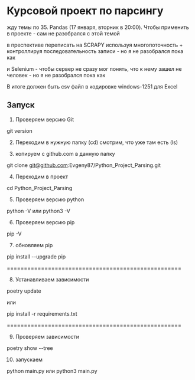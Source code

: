 # Курсовой проект по парсингу

жду темы по 35. Pandas (17 января, вторник в 20:00).
Чтобы применить в проекте - сам не разобрался с этой темой

в преспективе переписать на SCRAPY используя многопоточность + контроллируя последовательность записи - но я не разобрался пока как

и Selenium - чтобы сервер не сразу мог понять, что к нему зашел не человек - но я не разобрался пока как

В итоге должен быть csv файл в кодировке windows-1251 для Excel

## Запуск
1) Проверяем версию Git 

git version

2) Переходим в нужную папку (cd) смотрим, что уже там есть (ls)

3) копируем с github.com в данную папку

git clone git@github.com:Evgeny87/Python_Project_Parsing.git

4) Переходим в проект

cd Python_Project_Parsing

5) Проверяем версию python

python -V или python3 -V

6) Проверяем версию pip

pip -V

7) обновляем pip

pip install --upgrade pip

===================================================

8) Устанавливаем зависимости

poetry update

или

pip install -r requirements.txt

===================================================

9) Проверяем зависимости

poetry show --tree

10) запускаем

python main.py или python3 main.py
